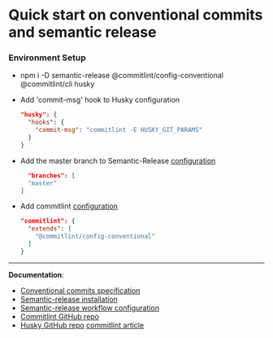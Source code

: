 # Quick start on conventional commits and semantic release

### Environment Setup

- npm i -D semantic-release @commitlint/config-conventional @commitlint/cli husky
- Add 'commit-msg' hook to Husky configuration

  ```json
  "husky": {
    "hooks": {
      "commit-msg": "commitlint -E HUSKY_GIT_PARAMS"
    }  
  }
  ```

- Add the master branch to Semantic-Release [configuration](https://semantic-release.gitbook.io/semantic-release/usage/workflow-configuration)

  ```json
    "branches": [
    "master"
  ]
  ```

- Add commitlint [configuration](https://github.com/conventional-changelog/commitlint#config)
  
  ```json
  "commitlint": {
    "extends": [
      "@commitlint/config-conventional"
    ]
  }
  ```

---

__Documentation__:
- [Conventional commits specification](https://www.conventionalcommits.org/en/)
- [Semantic-release installation](https://semantic-release.gitbook.io/semantic-release/usage/installation)
- [Semantic-release workflow configuration](https://semantic-release.gitbook.io/semantic-release/usage/workflow-configuration)
- [Commitlint GitHub repo](https://github.com/conventional-changelog/commitlint)
- [Husky GitHub repo](https://github.com/typicode/husky)
[commitlint article](https://www.vojtechruzicka.com/commitlint/)